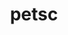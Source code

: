---
title: "petsc"
layout: cache
categories: [package, develop-2023-09-03]
meta: {"versions": ["3.19.4"], "compilers": ["gcc@=11.1.0", "gcc@=7.3.1", "oneapi@=2023.2.0"], "oss": ["amzn2", "ubuntu20.04"], "platforms": ["linux"], "targets": ["aarch64", "neoverse_n1", "ppc64le", "x86_64", "x86_64_v3"], "stacks": ["e4s", "e4s-oneapi", "e4s-power", "radiuss-aws", "radiuss-aws-aarch64", "root"], "num_specs": 11, "num_specs_by_stack": {"radiuss-aws-aarch64": 2, "root": 11, "radiuss-aws": 1, "e4s-power": 2, "e4s-oneapi": 1, "e4s": 5}}
spec_details: [{"hash": "466lt5c5aqfi3xqndalgv2nmqnl3y35x", "compiler": "gcc@=7.3.1", "versions": ["3.19.4"], "os": "amzn2", "platform": "linux", "target": "aarch64", "variants": ["~X", "~batch", "build_system=generic", "~cgns", "clanguage=C", "~complex", "~cuda", "~debug", "+double", "~exodusii", "~fftw", "+fortran", "~giflib", "+hdf5", "~hpddm", "~hwloc", "+hypre", "~int64", "~jpeg", "~knl", "~kokkos", "~libpng", "~libyaml", "memalign=none", "~memkind", "+metis", "~mkl-pardiso", "~mmg", "~moab", "~mpfr", "+mpi", "~mumps", "~openmp", "~p4est", "~parmmg", "~ptscotch", "~random123", "~rocm", "~saws", "~scalapack", "+shared", "~strumpack", "~suite-sparse", "+superlu-dist", "~tetgen", "~trilinos", "~valgrind"], "stacks": ["radiuss-aws-aarch64", "root"], "size": "-", "tarball": "https://binaries.spack.io/releases/develop-2023-09-03/build_cache/linux-amzn2-aarch64/gcc-7.3.1/petsc-3.19.4/linux-amzn2-aarch64-gcc-7.3.1-petsc-3.19.4-466lt5c5aqfi3xqndalgv2nmqnl3y35x.spack"}, {"hash": "yiv422vugftw7cv7ma4555kt2vxde4u2", "compiler": "gcc@=7.3.1", "versions": ["3.19.4"], "os": "amzn2", "platform": "linux", "target": "neoverse_n1", "variants": ["~X", "~batch", "build_system=generic", "~cgns", "clanguage=C", "~complex", "~cuda", "~debug", "+double", "~exodusii", "~fftw", "+fortran", "~giflib", "+hdf5", "~hpddm", "~hwloc", "+hypre", "~int64", "~jpeg", "~knl", "~kokkos", "~libpng", "~libyaml", "memalign=none", "~memkind", "+metis", "~mkl-pardiso", "~mmg", "~moab", "~mpfr", "+mpi", "~mumps", "~openmp", "~p4est", "~parmmg", "~ptscotch", "~random123", "~rocm", "~saws", "~scalapack", "+shared", "~strumpack", "~suite-sparse", "+superlu-dist", "~tetgen", "~trilinos", "~valgrind"], "stacks": ["radiuss-aws-aarch64", "root"], "size": "-", "tarball": "https://binaries.spack.io/releases/develop-2023-09-03/build_cache/linux-amzn2-neoverse_n1/gcc-7.3.1/petsc-3.19.4/linux-amzn2-neoverse_n1-gcc-7.3.1-petsc-3.19.4-yiv422vugftw7cv7ma4555kt2vxde4u2.spack"}, {"hash": "ekiq2htolqdgmnoupcdsugvs3cgr54wm", "compiler": "gcc@=7.3.1", "versions": ["3.19.4"], "os": "amzn2", "platform": "linux", "target": "x86_64_v3", "variants": ["~X", "~batch", "build_system=generic", "~cgns", "clanguage=C", "~complex", "~cuda", "~debug", "+double", "~exodusii", "~fftw", "+fortran", "~giflib", "+hdf5", "~hpddm", "~hwloc", "+hypre", "~int64", "~jpeg", "~knl", "~kokkos", "~libpng", "~libyaml", "memalign=none", "~memkind", "+metis", "~mkl-pardiso", "~mmg", "~moab", "~mpfr", "+mpi", "~mumps", "~openmp", "~p4est", "~parmmg", "~ptscotch", "~random123", "~rocm", "~saws", "~scalapack", "+shared", "~strumpack", "~suite-sparse", "+superlu-dist", "~tetgen", "~trilinos", "~valgrind"], "stacks": ["radiuss-aws", "root"], "size": "-", "tarball": "https://binaries.spack.io/releases/develop-2023-09-03/build_cache/linux-amzn2-x86_64_v3/gcc-7.3.1/petsc-3.19.4/linux-amzn2-x86_64_v3-gcc-7.3.1-petsc-3.19.4-ekiq2htolqdgmnoupcdsugvs3cgr54wm.spack"}, {"hash": "smq7sre4qmtxhopyj7m3ida6enelxc4x", "compiler": "gcc@=11.1.0", "versions": ["3.19.4"], "os": "ubuntu20.04", "platform": "linux", "target": "ppc64le", "variants": ["~X", "~batch", "build_system=generic", "~cgns", "clanguage=C", "~complex", "~cuda", "~debug", "+double", "~exodusii", "~fftw", "+fortran", "~giflib", "+hdf5", "~hpddm", "~hwloc", "+hypre", "~int64", "~jpeg", "~knl", "~kokkos", "~libpng", "~libyaml", "memalign=none", "~memkind", "+metis", "~mkl-pardiso", "~mmg", "~moab", "~mpfr", "+mpi", "~mumps", "~openmp", "~p4est", "~parmmg", "~ptscotch", "~random123", "~rocm", "~saws", "~scalapack", "+shared", "~strumpack", "~suite-sparse", "+superlu-dist", "~tetgen", "~trilinos", "~valgrind"], "stacks": ["root", "e4s-power"], "size": "-", "tarball": "https://binaries.spack.io/releases/develop-2023-09-03/build_cache/linux-ubuntu20.04-ppc64le/gcc-11.1.0/petsc-3.19.4/linux-ubuntu20.04-ppc64le-gcc-11.1.0-petsc-3.19.4-smq7sre4qmtxhopyj7m3ida6enelxc4x.spack"}, {"hash": "xj64xmnplqytbscjorc3loeaxwufx6gt", "compiler": "gcc@=11.1.0", "versions": ["3.19.4"], "os": "ubuntu20.04", "platform": "linux", "target": "ppc64le", "variants": ["~X", "~batch", "build_system=generic", "~cgns", "clanguage=C", "~complex", "+cuda", "cuda_arch=70", "~debug", "+double", "~exodusii", "~fftw", "+fortran", "~giflib", "+hdf5", "~hpddm", "~hwloc", "+hypre", "~int64", "~jpeg", "~knl", "~kokkos", "~libpng", "~libyaml", "memalign=none", "~memkind", "+metis", "~mkl-pardiso", "~mmg", "~moab", "~mpfr", "+mpi", "~mumps", "~openmp", "~p4est", "~parmmg", "~ptscotch", "~random123", "~rocm", "~saws", "~scalapack", "+shared", "~strumpack", "~suite-sparse", "+superlu-dist", "~tetgen", "~trilinos", "~valgrind"], "stacks": ["root", "e4s-power"], "size": "-", "tarball": "https://binaries.spack.io/releases/develop-2023-09-03/build_cache/linux-ubuntu20.04-ppc64le/gcc-11.1.0/petsc-3.19.4/linux-ubuntu20.04-ppc64le-gcc-11.1.0-petsc-3.19.4-xj64xmnplqytbscjorc3loeaxwufx6gt.spack"}, {"hash": "vki3rjyhezyh5i23rplhwp54rsu6ykxu", "compiler": "oneapi@=2023.2.0", "versions": ["3.19.4"], "os": "ubuntu20.04", "platform": "linux", "target": "x86_64", "variants": ["~X", "~batch", "build_system=generic", "~cgns", "clanguage=C", "~complex", "~cuda", "~debug", "+double", "~exodusii", "~fftw", "+fortran", "~giflib", "+hdf5", "~hpddm", "~hwloc", "+hypre", "~int64", "~jpeg", "~knl", "~kokkos", "~libpng", "~libyaml", "memalign=none", "~memkind", "+metis", "~mkl-pardiso", "~mmg", "~moab", "~mpfr", "+mpi", "~mumps", "~openmp", "~p4est", "~parmmg", "~ptscotch", "~random123", "~rocm", "~saws", "~scalapack", "+shared", "~strumpack", "~suite-sparse", "+superlu-dist", "~tetgen", "~trilinos", "~valgrind"], "stacks": ["root", "e4s-oneapi"], "size": "-", "tarball": "https://binaries.spack.io/releases/develop-2023-09-03/build_cache/linux-ubuntu20.04-x86_64/oneapi-2023.2.0/petsc-3.19.4/linux-ubuntu20.04-x86_64-oneapi-2023.2.0-petsc-3.19.4-vki3rjyhezyh5i23rplhwp54rsu6ykxu.spack"}, {"hash": "ciitfhdpu667cndvyxckkfeo6bqahl5h", "compiler": "gcc@=11.1.0", "versions": ["3.19.4"], "os": "ubuntu20.04", "platform": "linux", "target": "x86_64_v3", "variants": ["~X", "~batch", "build_system=generic", "~cgns", "clanguage=C", "~complex", "~cuda", "~debug", "+double", "~exodusii", "~fftw", "+fortran", "~giflib", "+hdf5", "~hpddm", "~hwloc", "+hypre", "~int64", "~jpeg", "~knl", "~kokkos", "~libpng", "~libyaml", "memalign=none", "~memkind", "+metis", "~mkl-pardiso", "~mmg", "~moab", "~mpfr", "+mpi", "~mumps", "~openmp", "~p4est", "~parmmg", "~ptscotch", "~random123", "~rocm", "~saws", "~scalapack", "+shared", "~strumpack", "~suite-sparse", "+superlu-dist", "~tetgen", "~trilinos", "~valgrind"], "stacks": ["e4s", "root"], "size": "-", "tarball": "https://binaries.spack.io/releases/develop-2023-09-03/build_cache/linux-ubuntu20.04-x86_64_v3/gcc-11.1.0/petsc-3.19.4/linux-ubuntu20.04-x86_64_v3-gcc-11.1.0-petsc-3.19.4-ciitfhdpu667cndvyxckkfeo6bqahl5h.spack"}, {"hash": "pis2epglbktz6obkjl2mpkyyippnydwo", "compiler": "gcc@=11.1.0", "versions": ["3.19.4"], "os": "ubuntu20.04", "platform": "linux", "target": "x86_64_v3", "variants": ["~X", "~batch", "build_system=generic", "~cgns", "clanguage=C", "~complex", "~cuda", "~debug", "+double", "~exodusii", "~fftw", "+fortran", "~giflib", "+hdf5", "~hpddm", "~hwloc", "+hypre", "~int64", "~jpeg", "~knl", "~kokkos", "~libpng", "~libyaml", "memalign=none", "~memkind", "+metis", "~mkl-pardiso", "~mmg", "~moab", "~mpfr", "+mpi", "~mumps", "~openmp", "~p4est", "~parmmg", "~ptscotch", "~random123", "~rocm", "~saws", "~scalapack", "+shared", "~strumpack", "~suite-sparse", "+superlu-dist", "~tetgen", "~trilinos", "~valgrind"], "stacks": ["e4s", "root"], "size": "-", "tarball": "https://binaries.spack.io/releases/develop-2023-09-03/build_cache/linux-ubuntu20.04-x86_64_v3/gcc-11.1.0/petsc-3.19.4/linux-ubuntu20.04-x86_64_v3-gcc-11.1.0-petsc-3.19.4-pis2epglbktz6obkjl2mpkyyippnydwo.spack"}, {"hash": "5dicwnovegmniegkpc42zicj4afxh6ec", "compiler": "gcc@=11.1.0", "versions": ["3.19.4"], "os": "ubuntu20.04", "platform": "linux", "target": "x86_64_v3", "variants": ["~X", "~batch", "build_system=generic", "~cgns", "clanguage=C", "~complex", "~cuda", "~debug", "+double", "~exodusii", "~fftw", "+fortran", "~giflib", "+hdf5", "~hpddm", "~hwloc", "+hypre", "~int64", "~jpeg", "~knl", "~kokkos", "~libpng", "~libyaml", "memalign=none", "~memkind", "+metis", "~mkl-pardiso", "~mmg", "~moab", "~mpfr", "+mpi", "~mumps", "~openmp", "~p4est", "~parmmg", "~ptscotch", "~random123", "~rocm", "~saws", "~scalapack", "+shared", "~strumpack", "~suite-sparse", "+superlu-dist", "~tetgen", "~trilinos", "~valgrind"], "stacks": ["e4s", "root"], "size": "-", "tarball": "https://binaries.spack.io/releases/develop-2023-09-03/build_cache/linux-ubuntu20.04-x86_64_v3/gcc-11.1.0/petsc-3.19.4/linux-ubuntu20.04-x86_64_v3-gcc-11.1.0-petsc-3.19.4-5dicwnovegmniegkpc42zicj4afxh6ec.spack"}, {"hash": "tlkqed3n5jhvef7r2h3sa6cayyub52c7", "compiler": "gcc@=11.1.0", "versions": ["3.19.4"], "os": "ubuntu20.04", "platform": "linux", "target": "x86_64_v3", "variants": ["~X", "~batch", "build_system=generic", "~cgns", "clanguage=C", "~complex", "+cuda", "cuda_arch=80", "~debug", "+double", "~exodusii", "~fftw", "+fortran", "~giflib", "+hdf5", "~hpddm", "~hwloc", "+hypre", "~int64", "~jpeg", "~knl", "~kokkos", "~libpng", "~libyaml", "memalign=none", "~memkind", "+metis", "~mkl-pardiso", "~mmg", "~moab", "~mpfr", "+mpi", "~mumps", "~openmp", "~p4est", "~parmmg", "~ptscotch", "~random123", "~rocm", "~saws", "~scalapack", "+shared", "~strumpack", "~suite-sparse", "+superlu-dist", "~tetgen", "~trilinos", "~valgrind"], "stacks": ["e4s", "root"], "size": "-", "tarball": "https://binaries.spack.io/releases/develop-2023-09-03/build_cache/linux-ubuntu20.04-x86_64_v3/gcc-11.1.0/petsc-3.19.4/linux-ubuntu20.04-x86_64_v3-gcc-11.1.0-petsc-3.19.4-tlkqed3n5jhvef7r2h3sa6cayyub52c7.spack"}, {"hash": "2vqdonl6pv6srcg4qje6hi6anzmiu3zr", "compiler": "gcc@=11.1.0", "versions": ["3.19.4"], "os": "ubuntu20.04", "platform": "linux", "target": "x86_64_v3", "variants": ["~X", "amdgpu_target=gfx90a", "~batch", "build_system=generic", "~cgns", "clanguage=C", "~complex", "~cuda", "~debug", "+double", "~exodusii", "~fftw", "+fortran", "~giflib", "+hdf5", "~hpddm", "~hwloc", "+hypre", "~int64", "~jpeg", "~knl", "~kokkos", "~libpng", "~libyaml", "memalign=none", "~memkind", "+metis", "~mkl-pardiso", "~mmg", "~moab", "~mpfr", "+mpi", "~mumps", "~openmp", "~p4est", "~parmmg", "~ptscotch", "~random123", "+rocm", "~saws", "~scalapack", "+shared", "~strumpack", "~suite-sparse", "+superlu-dist", "~tetgen", "~trilinos", "~valgrind"], "stacks": ["e4s", "root"], "size": "-", "tarball": "https://binaries.spack.io/releases/develop-2023-09-03/build_cache/linux-ubuntu20.04-x86_64_v3/gcc-11.1.0/petsc-3.19.4/linux-ubuntu20.04-x86_64_v3-gcc-11.1.0-petsc-3.19.4-2vqdonl6pv6srcg4qje6hi6anzmiu3zr.spack"}]
---